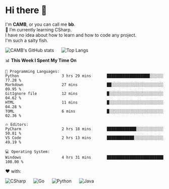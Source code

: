 # Hi there 👋
<!--
**CAMB-dev/CAMB-dev** is a ✨ _special_ ✨ repository because its `README.md` (this file) appears on your GitHub profile.

Here are some ideas to get you started:

- 🔭 I’m currently working on ...
- 🌱 I’m currently learning ...
- 👯 I’m looking to collaborate on ...
- 🤔 I’m looking for help with ...
- 💬 Ask me about ...
- 📫 How to reach me: ...
- 😄 Pronouns: ...
- ⚡ Fun fact: ...
-->
 I'm **CAMB**, or you can call me **bb**.  
 🌱 I’m currently learning CSharp.  
 I have no idea about how to learn and how to code any project.  
 I'm such a salty fish.
 
 
![CAMB's GitHub stats](https://github-readme-stats.vercel.app/api?username=CAMB-dev&show_icons=true&theme=tokyonight)
&nbsp;&nbsp;&nbsp;&nbsp;
![Top Langs](https://github-readme-stats.vercel.app/api/top-langs/?username=CAMB-dev&langs_count=5&theme=tokyonight)


<!--START_SECTION:waka-->
📊 **This Week I Spent My Time On** 

```text
💬 Programming Languages: 
Python                   3 hrs 29 mins       ███████████████████░░░░░░   77.28 % 
Markdown                 27 mins             ██░░░░░░░░░░░░░░░░░░░░░░░   09.95 % 
GitIgnore file           12 mins             █░░░░░░░░░░░░░░░░░░░░░░░░   04.62 % 
HTML                     11 mins             █░░░░░░░░░░░░░░░░░░░░░░░░   04.28 % 
TOML                     6 mins              █░░░░░░░░░░░░░░░░░░░░░░░░   02.36 % 

🔥 Editors: 
PyCharm                  2 hrs 18 mins       █████████████░░░░░░░░░░░░   50.81 % 
VS Code                  2 hrs 13 mins       ████████████░░░░░░░░░░░░░   49.19 % 

💻 Operating System: 
Windows                  4 hrs 31 mins       █████████████████████████   100.00 % 
```


<!--END_SECTION:waka-->


❤ with:

![CSharp](https://img.shields.io/badge/CSharp-%23512BD4?style=for-the-badge&logo=.net)
&nbsp;&nbsp;&nbsp;&nbsp;
![Go](https://img.shields.io/badge/Go-000000?style=for-the-badge&logo=go)
&nbsp;&nbsp;&nbsp;&nbsp;
![Python](https://img.shields.io/badge/Python-000000?style=for-the-badge&logo=python)
&nbsp;&nbsp;&nbsp;&nbsp;
![Java](https://img.shields.io/badge/Java-964B00?style=for-the-badge&logo=openjdk)

